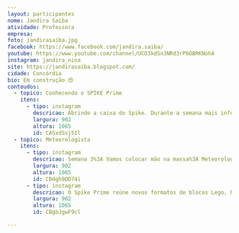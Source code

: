 ```yaml
---
layout: participantes
nome: Jandira Saiba
atividade: Professora
empresa: 
foto: jandirasaiba.jpg
facebook: https://www.facebook.com/jandira.saiba/
youtube: https://www.youtube.com/channel/UCO3kdSn3NRd3rPbOBRKNohA 
instagram: jandira_nina
site: https://jandirasaiba.blogspot.com/
cidade: Concórdia
bio: Em construção 😍
conteudos:
  - topico: Conhecendo o SPIKE Prime
    itens: 
      - tipo: instagram
        descricao: Abrindo a caixa do Spike. Durante a semana mais informações, falando um pouco mais detalhado de cada peça. 😍😍😍😍😍.
        largura: 902
        altura: 1065
        id: CA5xdSsj5Il
  - topico: Meteorologista
    itens: 
      - tipo: instagram
        descricao: Semana 3%3A Vamos colocar mão na massa%3A Meteorologista para iniciar a semana de Construção. Já que o SPIKE veio para acelerar ainda mais a aprendizagem STEM ( integração das disciplinas de ciências, matemática, artes, tecnologias e engenharias). Segue as algumas informações sobre a montagem escolhida. <br>Meteorologista %3A o profissional que estuda a atmosfera seus fenômenos e interação. Qual é a função de um meteorologista? O meteorologista tem as atividades relacionadas às ciências atmosféricas, ou seja, estuda e pesquisa sobre as áreas meteorológicas e climatológicas; está diretamente ligado as previsões do clima e tempo; para todo o território nacional, é responsável por monitorar as condições meteorológicas; suas pesquisas..<br>A faixa salarial do Meteorologista CBO 2133-15 fica entre R$ 4.384,00 salário mediana da pesquisa e o teto salarial de R$ 11.353,07, sendo que R$ 4.735,93 é a média do piso salarial 2020 de acordos, convenções coletivas e dissídios levando em conta profissionais com carteira assinada em regime CLT de todo o Brasil.<br> A graduação em Meteorologia tem duração de quatro anos. Como as previsões são feitas com base em cálculos, a carga horária de Matemática e Física é grande e de extrema importância. Os primeiros anos possuem foco maior em disciplinas das Ciências Exatas.<br> Os instrumentos meteorológicos são instrumentos científicos utilizados no estudo do clima. Estudar o tempo requer o uso de equipamentos que podem medir coisas como direção do vento, umidade, pressão atmosférica, radiação solar, precipitação, temperatura, velocidade do vento, e assim por diante.
        largura: 902
        altura: 1065
        id: CBdgh9DD74i
      - tipo: instagram
        descricao: O Spike Prime reúne novos formatos de blocos Lego, hardware simples de utilizar e linguagem de programação intuitiva do tipo arraste e solte baseada em Scratch. Formado por um Hub programável, sensores e motores, altamente precisos que, juntamente com uma grande variedade de elementos de construção coloridos da Lego Education, permite que os alunos projetem e construam robôs divertidos, dispositivos dinâmicos e outros modelos interativos. Vamos brincar?
        largura: 902
        altura: 1065
        id: CBgbJgwF9cl

---
```

